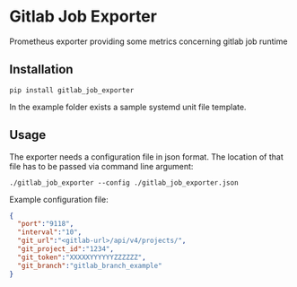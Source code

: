 # Gitlab Job Exporter

Prometheus exporter providing some metrics concerning gitlab job runtime

## Installation

```
pip install gitlab_job_exporter
```
In the example folder exists a sample systemd unit file template.

## Usage

The exporter needs a configuration file in json format. The location of that file has to be passed via command line argument:

`./gitlab_job_exporter --config ./gitlab_job_exporter.json`

Example configuration file:

```json
{
  "port":"9118",
  "interval":"10",
  "git_url":"<gitlab-url>/api/v4/projects/",
  "git_project_id":"1234",
  "git_token":"XXXXXYYYYYYZZZZZZ",
  "git_branch":"gitlab_branch_example"
}
```
